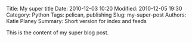 Title: My super title
Date: 2010-12-03 10:20
Modified: 2010-12-05 19:30
Category: Python
Tags: pelican, publishing
Slug: my-super-post
Authors: Katie Planey
Summary: Short version for index and feeds

This is the content of my super blog post.

